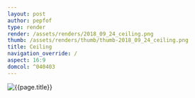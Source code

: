 ```yaml
---
layout: post
author: pepfof
type: render
render: /assets/renders/2018_09_24_ceiling.png
thumb: /assets/renders/thumb/thumb-2018_09_24_ceiling.png
title: Ceiling
navigation_override: /
aspect: 16:9
domcol: ^040403
---
```


<!--USER BEGIN 1-->

<!--USER END 1-->
<img src = "{{ page.render }}" class="image_main" alt="{{page.title}}">

<!--USER BEGIN 2-->

<!--USER END 2-->

